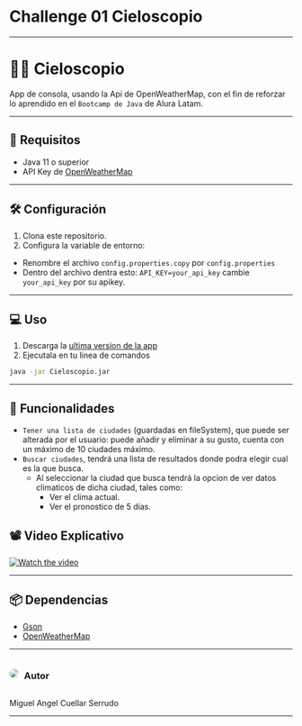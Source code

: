 <h1>Challenge 01 Cieloscopio</h1>
<hr>

# 😶‍🌫️ Cieloscopio
App de consola, usando la Api de OpenWeatherMap, con el fin de reforzar lo aprendido
en el ``Bootcamp de Java`` de Alura Latam.

<hr>

## 🔧  Requisitos

- Java 11 o superior
- API Key de <a href="https://home.openweathermap.org/api_keys">OpenWeatherMap</a>

<hr>

## 🛠️ Configuración

1. Clona este repositorio.
2. Configura la variable de entorno:
  - Renombre el archivo ``config.properties.copy`` por ``config.properties``
  - Dentro del archivo dentra esto: ``API_KEY=your_api_key``    cambie    ``your_api_key`` por su apikey.

<hr>

## 💻 Uso

1. Descarga la <a href="https://github.com/miguel-124C/cieloscopio/releases/download/v1.0/Cieloscopio.jar" target="_blank">ultima version de la app</a>
2. Ejecutala en tu linea de comandos

```sh
java -jar Cieloscopio.jar
```
<hr>

## 🌟 Funcionalidades
- ``Tener una lista de ciudades`` (guardadas en fileSystem), que puede ser alterada por el usuario: puede añadir y eliminar a su gusto, cuenta con un máximo de 10 ciudades máximo.
- ``Buscar ciudades``, tendrá una lista de resultados donde podra elegir cual es la que busca.
  - Al seleccionar la ciudad que busca tendrá la opcion de ver datos climaticos de dicha ciudad, tales como:
    - Ver el clima actual.
    - Ver el pronostico de 5 días. 

## 📽️ Video Explicativo
[![Watch the video](https://i9.ytimg.com/vi/9RKpqJZ6wtI/mqdefault.jpg?sqp=CJSYgrQG-oaymwEmCMACELQB8quKqQMa8AEB-AH-CYAC0AWKAgwIABABGH8gEygUMA8=&rs=AOn4CLDiBJwMrTNUtWtFgUgd_GwxVL7iEg)](https://youtu.be/15qUYnmy14Q)

<hr>

## 📦 Dependencias
- <a href="https://mvnrepository.com/artifact/com.google.code.gson/gson/2.11.0">Gson</a>
- <a href="https://openweathermap.org">OpenWeatherMap</a>

<hr>

<div style="display: flex; align-items: center">
    <img src="https://cdn2.gnarususercontent.com.br/6/508352/847b4af1-13ae-4518-b69c-1519f6dc7db1.jpg?width=60&height=60&aspect_ratio=1:1" style="border-radius: 50%">
    <h3 style="padding-left: 10px" >Autor</h3>
</div>

Miguel Angel Cuellar Serrudo

<hr>